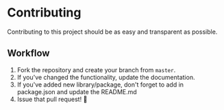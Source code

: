 # Contributing

Contributing to this project should be as easy and transparent as possible.

## Workflow

1. Fork the repository and create your branch from `master`.
2. If you've changed the functionality, update the documentation.
3. If you've added new library/package, don't forget to add in package.json and update the README.md
4. Issue that pull request! :tada:

